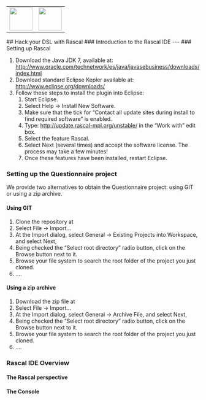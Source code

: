 <table width="100%">
<tr>
<td>
<img src="http://homepages.cwi.nl/~hills/images/logo.png" height="60px"/>
</td>
<td align="right">
<img src="http://homepages.cwi.nl/~pietrzak/img/1b_CWI_LogoPMS193.png" height="60px"/>
</td>
</tr>
</table>
## Hack your DSL with Rascal
### Introduction to the Rascal IDE
---
### Setting up Rascal

1.	Download the Java JDK 7, available at:<http://www.oracle.com/technetwork/es/java/javasebusiness/downloads/index.html>2.	Download standard Eclipse Kepler available at: <http://www.eclipse.org/downloads/> 3.	Follow these steps to install the plugin into Eclipse:
	1. Start Eclipse.	2. Select Help → Install New Software.	3. Make sure that the tick for “Contact all update sites during install to find required software” is enabled.	4. Type: <http://update.rascal-mpl.org/unstable/>  in the “Work with” edit box.	5. Select the feature Rascal.	6. Select Next (several times) and accept the software license. The process may take a few minutes!	7. Once these features have been installed, restart Eclipse.

### Setting up the Questionnaire projectWe provide two alternatives to obtain the Questionnaire project: using GIT or using a zip archive.#### Using GIT1.	Clone the repository at <URL>2.	Select File → Import…3.	At the Import dialog, select General → Existing Projects into Workspace, and select Next,4.	Being checked the “Select root directory” radio button, click on the Browse button next to it.5.	Browse your file system to search the root folder of the project you just cloned.6.	….#### Using a zip archive1.	Download the zip file at <URL>2.	Select File → Import…3.	At the Import dialog, select General → Archive File, and select Next,4.	Being checked the “Select root directory” radio button, click on the Browse button next to it.5.	Browse your file system to search the root folder of the project you just cloned.6.	….### Rascal IDE Overview#### The Rascal perspective#### The Console
